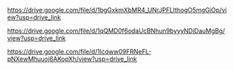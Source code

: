 https://drive.google.com/file/d/1bgGxkmXbMR4_UNrJPFLIthogO5mgGiOp/view?usp=drive_link

https://drive.google.com/file/d/1qQMD0f6odaUcBNhun9byyyNDiDauMgBg/view?usp=drive_link

https://drive.google.com/file/d/1Icqww09FRNeFL-pNXewMhuuoj6AKopXh/view?usp=drive_link
